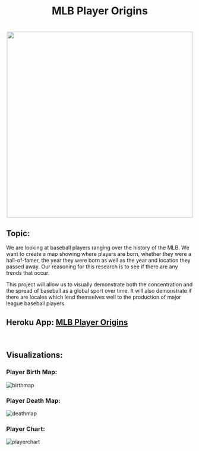 <h1 align="center"> MLB Player Origins <h1>

<p align="center">
  <img src="https://upload.wikimedia.org/wikipedia/en/thumb/a/a6/Major_League_Baseball_logo.svg/1200px-Major_League_Baseball_logo.svg.png" width="500" align="middle">
</p>


## Topic: 
We are looking at baseball players ranging over the history of the MLB. We want to create a map showing where players are born, whether they were a hall-of-famer, the year they were born as well as the year and location they passed away. Our reasoning for this research is to see if there are any trends that occur.

This project will allow us to visually demonstrate both the concentration and the spread of baseball as a global sport over time. It will also demonstrate if there are locales which lend themselves well to the production of major league baseball players.

## Heroku App: [MLB Player Origins](https://baseball-origins.herokuapp.com/)

<br>

## Visualizations: 

### Player Birth Map:

![birthmap](baseball/media/birthmap.gif)

### Player Death Map:

![deathmap](baseball/media/deathmap.gif)


### Player Chart:

![playerchart](baseball/media/playerchart.gif)



